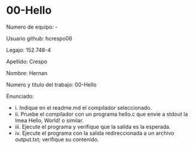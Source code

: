 # 00-Hello

Numero de equipo: -

Usuario github: hcrespo06

Legajo: 152.748-4

Apellido: Crespo

Nombre: Hernan

Numero y titulo del trabajo: 00-Hello

Enunciado: 

* i.	Indique en el readme.md el compilador seleccionado.
* ii.	Pruebe el compilador con un programa hello.c que envie a stdout la lmea Hello, World! o similar.
* iii.	Ejecute el programa y verifique que la salida es la esperada. 
* iv.	Ejecute el programa con la salida redireccionada a un archivo output.txt; verifique su contenido.
